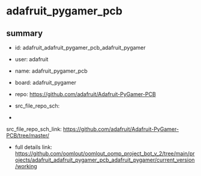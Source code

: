 # adafruit_pygamer_pcb
 
## summary 
* id: adafruit_adafruit_pygamer_pcb_adafruit_pygamer
* user: adafruit
* name: adafruit_pygamer_pcb
* board: adafruit_pygamer
* repo: https://github.com/adafruit/Adafruit-PyGamer-PCB



* src_file_repo_sch: 
*
 src_file_repo_sch_link: https://github.com/adafruit/Adafruit-PyGamer-PCB/tree/master/
* full details link: https://github.com/oomlout/oomlout_oomp_project_bot_v_2/tree/main/projects/adafruit_adafruit_pygamer_pcb_adafruit_pygamer/current_version/working  






